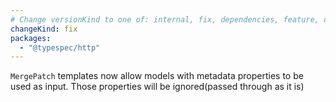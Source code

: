 ```yaml
---
# Change versionKind to one of: internal, fix, dependencies, feature, deprecation, breaking
changeKind: fix
packages:
  - "@typespec/http"
---
```


`MergePatch` templates now allow models with metadata properties to be used as input. Those properties will be ignored(passed through as it is) 
